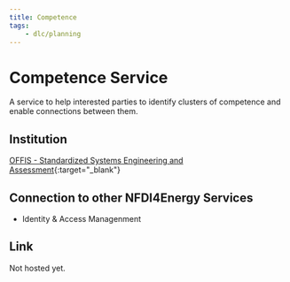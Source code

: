 ```yaml
---
title: Competence
tags:
    - dlc/planning
---
```

# Competence Service
A service to help interested parties to identify clusters of competence and enable connections between them.

## Institution
[OFFIS - Standardized Systems Engineering and Assessment](https://www.offis.de/en/applications/energy/standardized-systems-engineering-and-assessment.html){:target="_blank"}

## Connection to other NFDI4Energy Services
* Identity & Access Managenment


## Link
Not hosted yet.